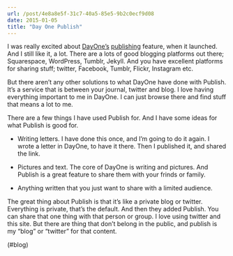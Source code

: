 ```yaml
---
url: /post/4e8a8e5f-31c7-40a5-85e5-9b2c0ecf9d08
date: 2015-01-05
title: "Day One Publish"
---
```


I was really excited about [DayOne&#8217;s][1] [publishing][2] feature, when it launched. And I still like it, a lot. There are a lots of good blogging platforms out there; Squarespace, WordPress, Tumblr, Jekyll. And you have excellent platforms for sharing stuff; twitter, Facebook, Tumblr, Flickr, Instagram etc.



But there aren&#8217;t any other solutions to what DayOne have done with Publish. It&#8217;s a service that is between your journal, twitter and blog. I love having everything important to me in DayOne. I can just browse there and find stuff that means a lot to me.



There are a few things I have used Publish for. And I have some ideas for what Publish is good for.



  * Writing letters. I have done this once, and I&#8217;m going to do it again. I wrote a letter in DayOne, to have it there. Then I published it, and shared the link. 

  * Pictures and text. The core of DayOne is writing and pictures. And Publish is a great feature to share them with your frinds or family. 

  * Anything written that you just want to share with a limited audience. 



The great thing about Publish is that it&#8217;s like a private blog or twitter. Everything is private, that&#8217;s the default. And then they added Publish. You can share that one thing with that person or group. I love using twitter and this site. But there are thing that don&#8217;t belong in the public, and publish is my &#8220;blog&#8221; or &#8220;twitter&#8221; for that content.



(#blog)



 [1]: http://dayoneapp.com

 [2]: http://dayone.me